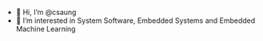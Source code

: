 - 👋 Hi, I’m @csaung
- 👀 I’m interested in System Software, Embedded Systems and Embedded Machine Learning

<!---
csaung/csaung is a ✨ special ✨ repository because its `README.md` (this file) appears on your GitHub profile.
You can click the Preview link to take a look at your changes.
--->
